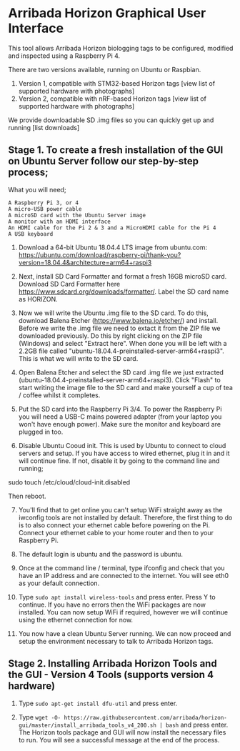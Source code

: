 # Arribada Horizon Graphical User Interface 

This tool allows Arribada Horizon biologging tags to be configured, modified and inspected using a Raspberry Pi 4.

There are two versions available, running on Ubuntu or Raspbian.

1) Version 1, compatible with STM32-based Horizon tags [view list of supported hardware with photographs]
2) Version 2, compatible with nRF-based Horizon tags [view list of supported hardware with photographs]

We provide downloadable SD .img files so you can quickly get up and running [list downloads]

## Stage 1. To create a fresh installation of the GUI on Ubuntu Server follow our step-by-step process;

What you will need;

    A Raspberry Pi 3, or 4
    A micro-USB power cable
    A microSD card with the Ubuntu Server image
    A monitor with an HDMI interface
    An HDMI cable for the Pi 2 & 3 and a MicroHDMI cable for the Pi 4
    A USB keyboard

1. Download a 64-bit Ubuntu 18.04.4 LTS image from ubuntu.com: https://ubuntu.com/download/raspberry-pi/thank-you?version=18.04.4&architecture=arm64+raspi3

2. Next, install SD Card Formatter and format a fresh 16GB microSD card. Download SD Card Formatter here https://www.sdcard.org/downloads/formatter/. Label the SD card name as HORIZON. 

3. Now we will write the Ubuntu .img file to the SD card. To do this, download Balena Etcher (https://www.balena.io/etcher/) and install. Before we write the .img file we need to extact it from the ZIP file we downloaded previously. Do this by right clicking on the ZIP file (Windows) and select "Extract here". When done you will be left with a 2.2GB file called "ubuntu-18.04.4-preinstalled-server-arm64+raspi3". This is what we will write to the SD card.

4. Open Balena Etcher and select the SD card .img file we just extracted (ubuntu-18.04.4-preinstalled-server-arm64+raspi3). Click "Flash" to start writing the image file to the SD card and make yourself a cup of tea / coffee whilst it completes.

5. Put the SD card into the Raspberry Pi 3/4. To power the Raspberry Pi you will need a USB-C mains powered adapter (from your laptop you won't have enough power). Make sure the monitor and keyboard are plugged in too.

6. Disable Ubuntu Cooud init. This is used by Ubuntu to connect to cloud servers and setup. If you have access to wired ethernet, plug it in and it will continue fine. If not, disable it by going to the command line and running;

sudo touch /etc/cloud/cloud-init.disabled

Then reboot.

7. You'll find that to get online you can't setup WiFi straight away as the iwconfig tools are not installed by default. Therefore, the first thing to do is to also connect your ethernet cable before powering on the Pi. Connect your ethernet cable to your home router and then to your Raspberry Pi. 

8. The default login is ubuntu and the password is ubuntu.

9. Once at the command line / terminal, type ifconfig and check that you have an IP address and are connected to the internet. You will see eth0 as your default connection.

01. Type `sudo apt install wireless-tools` and press enter. Press Y to continue. If you have no errors then the WiFi packages are now installed. You can now setup WiFi if required, however we will continue using the ethernet connection for now.

11. You now have a clean Ubuntu Server running. We can now proceed and setup the environment necessary to talk to Arribada Horizon tags.

## Stage 2. Installing Arribada Horizon Tools and the GUI - Version 4 Tools (supports version 4 hardware)

1. Type `sudo apt-get install dfu-util` and press enter.

2. Type `wget -O- https://raw.githubusercontent.com/arribada/horizon-gui/master/install_arribada_tools_v4_200.sh | bash` and press enter. The Horizon tools package and GUI will now install the necessary files to run. You will see a successful message at the end of the process.



